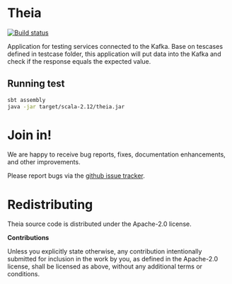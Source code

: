 # Theia

[![Build status](https://travis-ci.org/carldata/theia.svg?branch=master)](https://travis-ci.org/carldata/theia)

Application for testing services connected to the Kafka.
Base on tescases defined in testcase folder, this application will put data into the Kafka
and check if the response equals the expected value.

 
## Running test
 
 ```bash
sbt assembly
java -jar target/scala-2.12/theia.jar 
 ```
 
# Join in!

We are happy to receive bug reports, fixes, documentation enhancements,
and other improvements.

Please report bugs via the
[github issue tracker](http://github.com/carldata/theia/issues).



# Redistributing

Theia source code is distributed under the Apache-2.0 license.

**Contributions**

Unless you explicitly state otherwise, any contribution intentionally submitted
for inclusion in the work by you, as defined in the Apache-2.0 license, shall be
licensed as above, without any additional terms or conditions.
